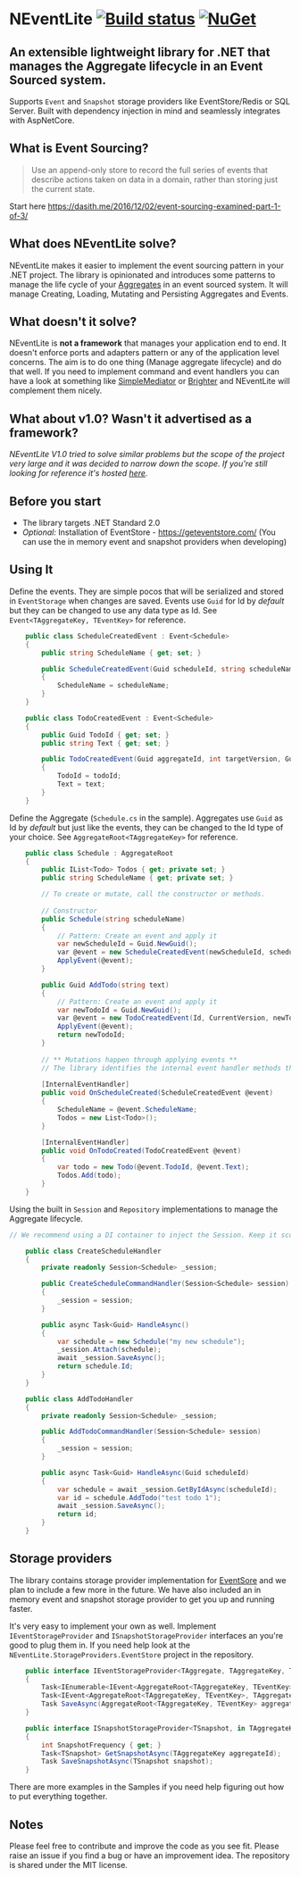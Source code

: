 # NEventLite [![Build status](https://ci.appveyor.com/api/projects/status/yfc041h8uvt7u3dq?svg=true)](https://ci.appveyor.com/project/dasiths/neventlite) [![NuGet](https://img.shields.io/nuget/v/NEventLite.svg)](https://www.nuget.org/packages/NEventLite)
## An extensible lightweight library for .NET that manages the Aggregate lifecycle in an **Event Sourced** system.
Supports `Event` and `Snapshot` storage providers like EventStore/Redis or SQL Server. Built with dependency injection in mind and seamlessly integrates with AspNetCore.

## What is Event Sourcing?

> Use an append-only store to record the full series of events that describe actions taken on data in a domain, rather than storing just the current state.

Start here https://dasith.me/2016/12/02/event-sourcing-examined-part-1-of-3/

## What does NEventLite solve?
NEventLite makes it easier to implement the event sourcing pattern in your .NET project. The library is opinionated and introduces some patterns to manage the life cycle of your [Aggregates](https://martinfowler.com/bliki/DDD_Aggregate.html) in an event sourced system. It will manage Creating, Loading, Mutating and Persisting Aggregates and Events.

## What doesn't it solve?

NEventLite is **not a framework** that manages your application end to end. It doesn't enforce ports and adapters pattern or any of the application level concerns. The aim is to do one thing (Manage aggregate lifecycle) and do that well. If you need to implement command and event handlers you can have a look at something like [SimpleMediator](https://github.com/dasiths/SimpleMediator) or [Brighter](https://github.com/BrighterCommand/Brighter) and NEventLite will complement them nicely.

## What about v1.0? Wasn't it advertised as a framework? 
*NEventLite V1.0 tried to solve similar problems but the scope of the project very large and it was decided to narrow down the scope. If you're still looking for reference it's hosted [here](https://github.com/dasiths/NEventLite/blob/master/legacy/v1.0).*

## Before you start

- The library targets .NET Standard 2.0
- *Optional:* Installation of EventStore - https://geteventstore.com/ (You can use the in memory event and snapshot providers when developing)

## Using It

Define the events. They are simple pocos that will be serialized and stored in `EventStorage` when changes are saved. Events use `Guid` for Id by *default* but they can be changed to use any data type as Id. See `Event<TAggregateKey, TEventKey>` for reference.
```csharp
    public class ScheduleCreatedEvent : Event<Schedule>
    {
        public string ScheduleName { get; set; }

        public ScheduleCreatedEvent(Guid scheduleId, string scheduleName) : base(Guid.NewGuid(), scheduleId)
        {
            ScheduleName = scheduleName;
        }
    }

    public class TodoCreatedEvent : Event<Schedule>
    {
        public Guid TodoId { get; set; }
        public string Text { get; set; }

        public TodoCreatedEvent(Guid aggregateId, int targetVersion, Guid todoId, string text) : base(Guid.NewGuid(), aggregateId, targetVersion)
        {
            TodoId = todoId;
            Text = text;
        }
    }
```
Define the Aggregate (`Schedule.cs` in the sample). Aggregates use `Guid` as Id by *default* but just like the events, they can be changed to the Id type of your choice. See `AggregateRoot<TAggregateKey>` for reference.
```csharp
    public class Schedule : AggregateRoot
    {
        public IList<Todo> Todos { get; private set; }
        public string ScheduleName { get; private set; }

        // To create or mutate, call the constructor or methods. 
        
        // Constructor
        public Schedule(string scheduleName)
        {
            // Pattern: Create an event and apply it
            var newScheduleId = Guid.NewGuid();
            var @event = new ScheduleCreatedEvent(newScheduleId, scheduleName);
            ApplyEvent(@event);
        }

        public Guid AddTodo(string text)
        {
            // Pattern: Create an event and apply it
            var newTodoId = Guid.NewGuid();
            var @event = new TodoCreatedEvent(Id, CurrentVersion, newTodoId, text);
            ApplyEvent(@event);
            return newTodoId;
        }
        
        // ** Mutations happen through applying events **
        // The library identifies the internal event handler methods though a special method attribute.
        
        [InternalEventHandler]
        public void OnScheduleCreated(ScheduleCreatedEvent @event)
        {
            ScheduleName = @event.ScheduleName;
            Todos = new List<Todo>();
        }

        [InternalEventHandler]
        public void OnTodoCreated(TodoCreatedEvent @event)
        {
            var todo = new Todo(@event.TodoId, @event.Text);
            Todos.Add(todo);
        }
    }
```

Using the built in `Session` and `Repository` implementations to manage the Aggregate lifecycle.

```csharp
// We recommend using a DI container to inject the Session. Keep it scoped (per request in a web application) 

    public class CreateScheduleHandler
    {
        private readonly Session<Schedule> _session;

        public CreateScheduleCommandHandler(Session<Schedule> session)
        {
            _session = session;
        }

        public async Task<Guid> HandleAsync()
        {
            var schedule = new Schedule("my new schedule");
            _session.Attach(schedule);
            await _session.SaveAsync();
            return schedule.Id;
        }
    }

    public class AddTodoHandler
    {
        private readonly Session<Schedule> _session;

        public AddTodoCommandHandler(Session<Schedule> session)
        {
            _session = session;
        }

        public async Task<Guid> HandleAsync(Guid scheduleId)
        {
            var schedule = await _session.GetByIdAsync(scheduleId);
            var id = schedule.AddTodo("test todo 1");
            await _session.SaveAsync();
            return id;
        }
    }
```

## Storage providers

The library contains storage provider implementation for [EventSore](https://eventstore.org/) and we plan to include a few more in the future. We have also included an in memory event and snapshot storage provider to get you up and running faster.

It's very easy to implement your own as well. Implement `IEventStorageProvider` and `ISnapshotStorageProvider` interfaces an you're good to plug them in. If you need help look at the `NEventLite.StorageProviders.EventStore` project in the repository.

```csharp
    public interface IEventStorageProvider<TAggregate, TAggregateKey, TEventKey> where TAggregate : AggregateRoot<TAggregateKey, TEventKey>
    {
        Task<IEnumerable<IEvent<AggregateRoot<TAggregateKey, TEventKey>, TAggregateKey, TEventKey>>> GetEventsAsync(TAggregateKey aggregateId, int start, int count);
        Task<IEvent<AggregateRoot<TAggregateKey, TEventKey>, TAggregateKey, TEventKey>> GetLastEventAsync(TAggregateKey aggregateId);
        Task SaveAsync(AggregateRoot<TAggregateKey, TEventKey> aggregate);
    }

    public interface ISnapshotStorageProvider<TSnapshot, in TAggregateKey, TSnapshotKey> where TSnapshot: ISnapshot<TAggregateKey, TSnapshotKey>
    {
        int SnapshotFrequency { get; }
        Task<TSnapshot> GetSnapshotAsync(TAggregateKey aggregateId);
        Task SaveSnapshotAsync(TSnapshot snapshot);
    }
```

There are more examples in the Samples if you need help figuring out how to put everything together.

## Notes
Please feel free to contribute and improve the code as you see fit. Please raise an issue if you find a bug or have an improvement idea. The repository is shared under the MIT license.
